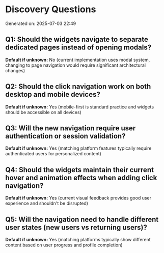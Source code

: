 # Discovery Questions

Generated on: 2025-07-03 22:49

## Q1: Should the widgets navigate to separate dedicated pages instead of opening modals?
**Default if unknown:** No (current implementation uses modal system, changing to page navigation would require significant architectural changes)

## Q2: Should the click navigation work on both desktop and mobile devices?
**Default if unknown:** Yes (mobile-first is standard practice and widgets should be accessible on all devices)

## Q3: Will the new navigation require user authentication or session validation?
**Default if unknown:** Yes (matching platform features typically require authenticated users for personalized content)

## Q4: Should the widgets maintain their current hover and animation effects when adding click navigation?
**Default if unknown:** Yes (current visual feedback provides good user experience and shouldn't be disrupted)

## Q5: Will the navigation need to handle different user states (new users vs returning users)?
**Default if unknown:** Yes (matching platforms typically show different content based on user progress and profile completion)